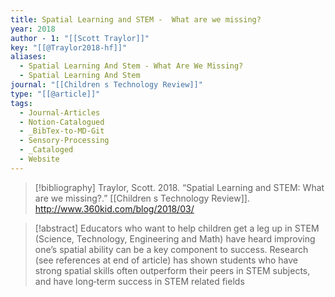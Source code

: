 ```yaml
---
title: Spatial Learning and STEM -  What are we missing?
year: 2018
author - 1: "[[Scott Traylor]]"
key: "[[@Traylor2018-hf]]"
aliases:
  - Spatial Learning And Stem - What Are We Missing?
  - Spatial Learning And Stem
journal: "[[Children s Technology Review]]"
type: "[[@article]]"
tags:
  - Journal-Articles
  - Notion-Catalogued
  - _BibTex-to-MD-Git
  - Sensory-Processing
  - _Cataloged
  - Website
---
```


> [!bibliography]
> Traylor, Scott. 2018. “Spatial Learning and STEM: What are we missing?.” [[Children s Technology Review]]. http://www.360kid.com/blog/2018/03/

> [!abstract]
> Educators who want to help children get a leg up in STEM (Science, Technology, Engineering and Math) have heard improving one’s spatial ability can be a key component to success. Research (see references at end of article) has shown students who have strong spatial skills often outperform their peers in STEM subjects, and have long‐term success in STEM related fields